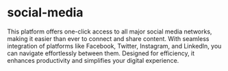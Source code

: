 # social-media
This platform offers one-click access to all major social media networks, making it easier than ever to connect and share content. With seamless integration of platforms like Facebook, Twitter, Instagram, and LinkedIn, you can navigate effortlessly between them. Designed for efficiency, it enhances productivity and simplifies your digital experience.
